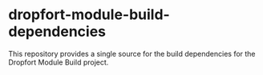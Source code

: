 # dropfort-module-build-dependencies

This repository provides a single source for the build dependencies for the Dropfort Module Build project.
